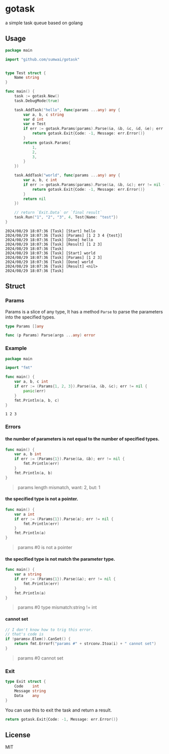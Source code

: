 # gotask

a simple task queue based on golang

## Usage

```go
package main

import "github.com/sumwai/gotask"


type Test struct {
	Name string
}

func main() {
	task := gotask.New()
	task.DebugMode(true)

	task.AddTask("hello", func(params ...any) any {
		var a, b, c string
		var d int
		var e Test
		if err := gotask.Params(params).Parse(&a, &b, &c, &d, &e); err != nil {
			return gotask.Exit{Code: -1, Message: err.Error()}
		}
		return gotask.Params{
			1,
			2,
			3,
		}
	})

	task.AddTask("world", func(params ...any) any {
		var a, b, c int
		if err := gotask.Params(params).Parse(&a, &b, &c); err != nil {
			return gotask.Exit{Code: -1, Message: err.Error()}
		}
		return nil
	})

    // return `Exit.Data` or `final result`
	task.Run("1", "2", "3", 4, Test{Name: "test"})
}

```

```text
2024/08/29 18:07:36 [Task] [Start] hello
2024/08/29 18:07:36 [Task] [Params] [1 2 3 4 {test}]
2024/08/29 18:07:36 [Task] [Done] hello
2024/08/29 18:07:36 [Task] [Result] [1 2 3]
2024/08/29 18:07:36 [Task] 
2024/08/29 18:07:36 [Task] [Start] world
2024/08/29 18:07:36 [Task] [Params] [1 2 3]
2024/08/29 18:07:36 [Task] [Done] world
2024/08/29 18:07:36 [Task] [Result] <nil>
2024/08/29 18:07:36 [Task] 
```

## Struct

### Params

Params is a slice of any type, It has a method `Parse` to parse the parameters into the specified types.

```go
type Params []any

func (p Params) Parse(args ...any) error
```

### Example

```go
package main

import "fmt"

func main() {
	var a, b, c int
	if err := (Params{1, 2, 3}).Parse(&a, &b, &c); err != nil {
		panic(err)
	}
	fmt.Println(a, b, c)
}
```

```
1 2 3
```

### Errors
#### the number of parameters is not equal to the number of specified types.
```go
func main() {
    var a, b int
    if err := (Params{1}).Parse(&a, &b); err != nil {
        fmt.Println(err)
    }
    fmt.Println(a, b)
}
```
> params length mismatch, want: 2, but: 1

#### the specified type is not a pointer.
```go
func main() {
    var a int
    if err := (Params{1}).Parse(a); err != nil {
        fmt.Println(err)
    }
    fmt.Println(a)
}
```
> params #0 is not a pointer

#### the specified type is not match the parameter type.

```go
func main() {
	var a string
	if err := (Params{1}).Parse(&a); err != nil {
		fmt.Println(err)
	}
	fmt.Println(a)
}
```
> params #0 type mismatch:string != int

#### cannot set

```go
// I don't know how to trig this error.
// that's code is
if !paramsv.Elem().CanSet() {
    return fmt.Errorf("params #" + strconv.Itoa(i) + " cannot set")
}
```

> params #0 cannot set

### Exit

```go
type Exit struct {
	Code    int
	Message string
    Data    any
}
``` 

You can use this to exit the task and return a result.

```go
return gotask.Exit{Code: -1, Message: err.Error()}
```


## License

MIT